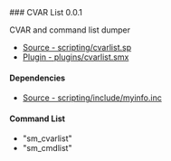 <a name="cvarlist">
### CVAR List 0.0.1

CVAR and command list dumper
 * [Source - scripting/cvarlist.sp](https://github.com/jaredballou/insurgency-sourcemod/blob/master/scripting/cvarlist.sp?raw=true)
 * [Plugin - plugins/cvarlist.smx](https://github.com/jaredballou/insurgency-sourcemod/blob/master/plugins/cvarlist.smx?raw=true)

#### Dependencies

 * [Source - scripting/include/myinfo.inc](https://github.com/jaredballou/insurgency-sourcemod/blob/master/scripting/include/myinfo.inc?raw=true)

#### Command List

 * "sm_cvarlist"
 * "sm_cmdlist"


